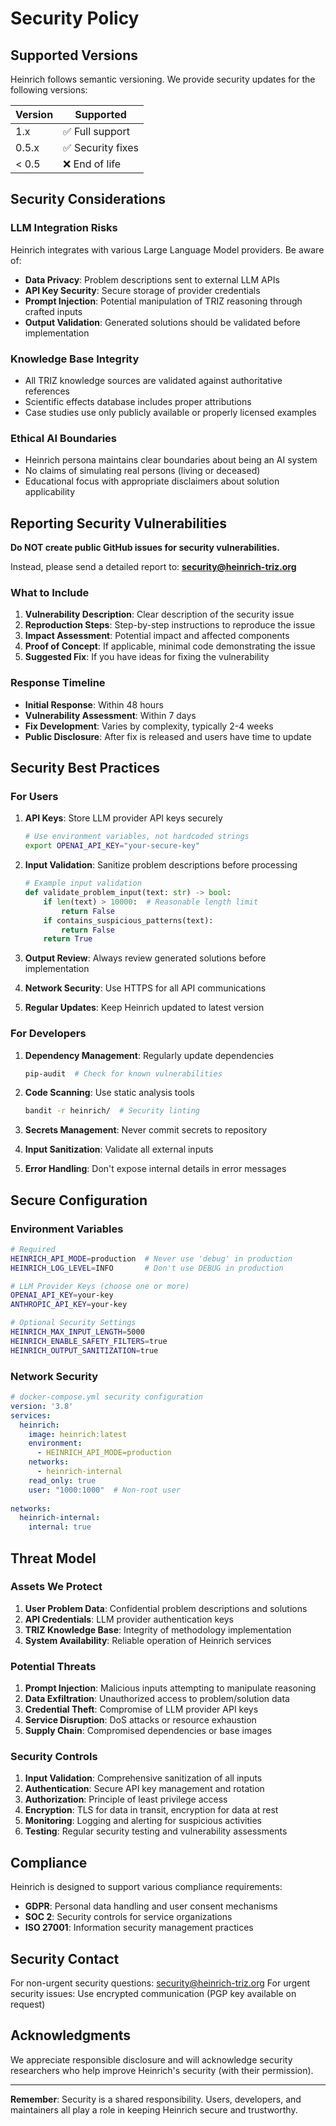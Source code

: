 # Security Policy

## Supported Versions

Heinrich follows semantic versioning. We provide security updates for the following versions:

| Version | Supported          |
| ------- | ------------------ |
| 1.x     | ✅ Full support    |
| 0.5.x   | ✅ Security fixes  |
| < 0.5   | ❌ End of life     |

## Security Considerations

### LLM Integration Risks

Heinrich integrates with various Large Language Model providers. Be aware of:

- **Data Privacy**: Problem descriptions sent to external LLM APIs
- **API Key Security**: Secure storage of provider credentials
- **Prompt Injection**: Potential manipulation of TRIZ reasoning through crafted inputs
- **Output Validation**: Generated solutions should be validated before implementation

### Knowledge Base Integrity

- All TRIZ knowledge sources are validated against authoritative references
- Scientific effects database includes proper attributions
- Case studies use only publicly available or properly licensed examples

### Ethical AI Boundaries

- Heinrich persona maintains clear boundaries about being an AI system
- No claims of simulating real persons (living or deceased)
- Educational focus with appropriate disclaimers about solution applicability

## Reporting Security Vulnerabilities

**Do NOT create public GitHub issues for security vulnerabilities.**

Instead, please send a detailed report to: **security@heinrich-triz.org**

### What to Include

1. **Vulnerability Description**: Clear description of the security issue
2. **Reproduction Steps**: Step-by-step instructions to reproduce the issue
3. **Impact Assessment**: Potential impact and affected components
4. **Proof of Concept**: If applicable, minimal code demonstrating the issue
5. **Suggested Fix**: If you have ideas for fixing the vulnerability

### Response Timeline

- **Initial Response**: Within 48 hours
- **Vulnerability Assessment**: Within 7 days
- **Fix Development**: Varies by complexity, typically 2-4 weeks
- **Public Disclosure**: After fix is released and users have time to update

## Security Best Practices

### For Users

1. **API Keys**: Store LLM provider API keys securely
   ```bash
   # Use environment variables, not hardcoded strings
   export OPENAI_API_KEY="your-secure-key"
   ```

2. **Input Validation**: Sanitize problem descriptions before processing
   ```python
   # Example input validation
   def validate_problem_input(text: str) -> bool:
       if len(text) > 10000:  # Reasonable length limit
           return False
       if contains_suspicious_patterns(text):
           return False
       return True
   ```

3. **Output Review**: Always review generated solutions before implementation
4. **Network Security**: Use HTTPS for all API communications
5. **Regular Updates**: Keep Heinrich updated to latest version

### For Developers

1. **Dependency Management**: Regularly update dependencies
   ```bash
   pip-audit  # Check for known vulnerabilities
   ```

2. **Code Scanning**: Use static analysis tools
   ```bash
   bandit -r heinrich/  # Security linting
   ```

3. **Secrets Management**: Never commit secrets to repository
4. **Input Sanitization**: Validate all external inputs
5. **Error Handling**: Don't expose internal details in error messages

## Secure Configuration

### Environment Variables

```bash
# Required
HEINRICH_API_MODE=production  # Never use 'debug' in production
HEINRICH_LOG_LEVEL=INFO       # Don't use DEBUG in production

# LLM Provider Keys (choose one or more)
OPENAI_API_KEY=your-key
ANTHROPIC_API_KEY=your-key

# Optional Security Settings
HEINRICH_MAX_INPUT_LENGTH=5000
HEINRICH_ENABLE_SAFETY_FILTERS=true
HEINRICH_OUTPUT_SANITIZATION=true
```

### Network Security

```yaml
# docker-compose.yml security configuration
version: '3.8'
services:
  heinrich:
    image: heinrich:latest
    environment:
      - HEINRICH_API_MODE=production
    networks:
      - heinrich-internal
    read_only: true
    user: "1000:1000"  # Non-root user
    
networks:
  heinrich-internal:
    internal: true
```

## Threat Model

### Assets We Protect

1. **User Problem Data**: Confidential problem descriptions and solutions
2. **API Credentials**: LLM provider authentication keys  
3. **TRIZ Knowledge Base**: Integrity of methodology implementation
4. **System Availability**: Reliable operation of Heinrich services

### Potential Threats

1. **Prompt Injection**: Malicious inputs attempting to manipulate reasoning
2. **Data Exfiltration**: Unauthorized access to problem/solution data
3. **Credential Theft**: Compromise of LLM provider API keys
4. **Service Disruption**: DoS attacks or resource exhaustion
5. **Supply Chain**: Compromised dependencies or base images

### Security Controls

1. **Input Validation**: Comprehensive sanitization of all inputs
2. **Authentication**: Secure API key management and rotation
3. **Authorization**: Principle of least privilege access
4. **Encryption**: TLS for data in transit, encryption for data at rest
5. **Monitoring**: Logging and alerting for suspicious activities
6. **Testing**: Regular security testing and vulnerability assessments

## Compliance

Heinrich is designed to support various compliance requirements:

- **GDPR**: Personal data handling and user consent mechanisms
- **SOC 2**: Security controls for service organizations
- **ISO 27001**: Information security management practices

## Security Contact

For non-urgent security questions: security@heinrich-triz.org
For urgent security issues: Use encrypted communication (PGP key available on request)

## Acknowledgments

We appreciate responsible disclosure and will acknowledge security researchers who help improve Heinrich's security (with their permission).

---

**Remember**: Security is a shared responsibility. Users, developers, and maintainers all play a role in keeping Heinrich secure and trustworthy.